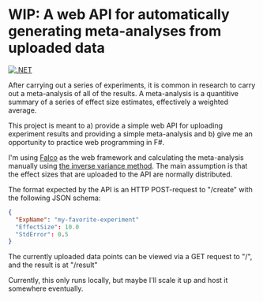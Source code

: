# WIP: A web API for automatically generating meta-analyses from uploaded data

[![.NET](https://github.com/smith-garrett/MetaAnalyzer/actions/workflows/dotnet.yml/badge.svg)](https://github.com/smith-garrett/MetaAnalyzer/actions/workflows/dotnet.yml)

After carrying out a series of experiments, it is common in research to carry out a meta-analysis of all of the results. A meta-analysis is a quantitive summary of a series of effect size estimates, effectively a weighted average.

This project is meant to a) provide a simple web API for uploading experiment results and providing a simple meta-analysis and b) give me an opportunity to practice web programming in F#.

I'm using [Falco](https://www.falcoframework.com/) as the web framework and calculating the meta-analysis manually using [the inverse variance method](https://en.wikipedia.org/wiki/Inverse-variance_weighting). The main assumption is that the effect sizes that are uploaded to the API are normally distributed.

The format expected by the API is an HTTP POST-request to "/create" with the following JSON schema:

```json
{
  "ExpName": "my-favorite-experiment"
  "EffectSize": 10.0
  "StdError": 0.5
}
```

The currently uploaded data points can be viewed via a GET request to "/", and the result is at "/result"

Currently, this only runs locally, but maybe I'll scale it up and host it somewhere eventually.


